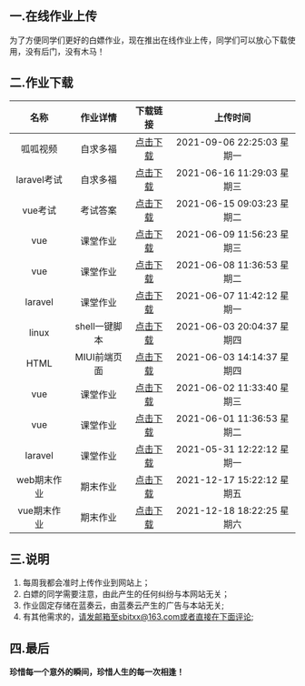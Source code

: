  一.在线作业上传
--------

为了方便同学们更好的白嫖作业，现在推出在线作业上传，同学们可以放心下载使用，没有后门，没有木马！

二.作业下载
--------

| 名称 | 作业详情 | 下载链接 | 上传时间 |
| :--: | :--: | :--: | :--: |
| 呱呱视频 | 自求多福 | [点击下载][11] | 2021-09-06 22:25:03 星期一 |
| laravel考试| 自求多福 | [点击下载][10] | 2021-06-16 11:29:03 星期三 |
| vue考试| 考试答案 | [点击下载][9] | 2021-06-15 09:03:23 星期二 |
| vue | 课堂作业 | [点击下载][8] | 2021-06-09 11:56:23 星期三 |
| vue | 课堂作业 | [点击下载][7] | 2021-06-08 11:36:53 星期二 |
| laravel | 课堂作业 | [点击下载][6] | 2021-06-07 11:42:12 星期一 |
| linux | shell一键脚本 | [点击下载][5] | 2021-06-03 20:04:37 星期四 |
| HTML | MIUI前端页面 | [点击下载][4] | 2021-06-03 14:14:37 星期四 |
| vue | 课堂作业 | [点击下载][3] | 2021-06-02 11:33:40 星期三 |
| vue | 课堂作业 | [点击下载][2] | 2021-06-01 11:36:53 星期二 |
| laravel | 课堂作业 | [点击下载][1] | 2021-05-31 12:22:12 星期一 |
| web期末作业 | 期末作业 | [点击下载][12] | 2021-12-17 15:22:12 星期五 |
| vue期末作业 | 期末作业 | [点击下载][13] | 2021-12-18 18:22:25 星期六 |




三.说明
--------

 1. 每周我都会准时上传作业到网站上；
 2. 白嫖的同学需要注意，由此产生的任何纠纷与本网站无关；
 3. 作业固定存储在蓝奏云，由蓝奏云产生的广告与本站无关;
 4. 有其他需求的，请发邮箱至sbitxx@163.com或者直接在下面评论;

四.最后
--------
**珍惜每一个意外的瞬间，珍惜人生的每一次相逢！**


 [1]: https://coisini.lanzoui.com/ijNl7pn2k2h
 [2]: https://coisini.lanzoui.com/iIh5opo947e
 [3]: https://coisini.lanzoui.com/iZklxppa0za
 [4]: https://coisini.lanzoui.com/iQuVXpqmv7g
 [5]: https://coisini.lanzoui.com/iZ0FNpr2g7c
 [6]: https://coisini.lanzoui.com/irEvUpw6akd
 [7]: https://coisini.lanzoui.com/icerppxormb
 [8]: https://coisini.lanzoui.com/iKZMypz3b8h
 [9]: https://coisini.lanzoui.com/iAroKq7gp5e
 [10]: https://coisini.lanzoui.com/iCE34q8kjib
 [11]: https://coisini.lanzoui.com/i1GHHtoy1yh
 [12]: https://ffboke.lanzout.com/i3LMfxpcbxe
 [13]: https://ffboke.lanzout.com/ib5mOxqn7va